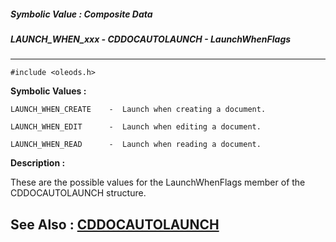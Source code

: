 ##### Symbolic Value : Composite Data
##### LAUNCH_WHEN_xxx - CDDOCAUTOLAUNCH - LaunchWhenFlags
---
```
#include <oleods.h>
```

**Symbolic Values :**

	LAUNCH_WHEN_CREATE	  -  Launch when creating a document.

	LAUNCH_WHEN_EDIT	  -  Launch when editing a document.

	LAUNCH_WHEN_READ	  -  Launch when reading a document.


**Description :**

These are the possible values for the LaunchWhenFlags member of the CDDOCAUTOLAUNCH structure.


**See Also :**
[CDDOCAUTOLAUNCH](/domino-c-api-docs/reference/Data/CDDOCAUTOLAUNCH)
---
